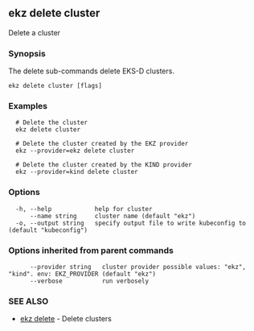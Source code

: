 ## ekz delete cluster

Delete a cluster

### Synopsis

The delete sub-commands delete EKS-D clusters.

```
ekz delete cluster [flags]
```

### Examples

```
  # Delete the cluster
  ekz delete cluster

  # Delete the cluster created by the EKZ provider
  ekz --provider=ekz delete cluster

  # Delete the cluster created by the KIND provider
  ekz --provider=kind delete cluster

```

### Options

```
  -h, --help            help for cluster
      --name string     cluster name (default "ekz")
  -o, --output string   specify output file to write kubeconfig to (default "kubeconfig")
```

### Options inherited from parent commands

```
      --provider string   cluster provider possible values: "ekz", "kind". env: EKZ_PROVIDER (default "ekz")
      --verbose           run verbosely
```

### SEE ALSO

* [ekz delete](ekz_delete.md)	 - Delete clusters


